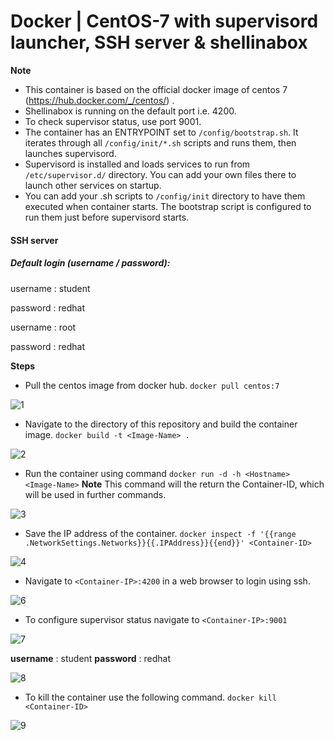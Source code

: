 # Docker | CentOS-7 with supervisord launcher, SSH server & shellinabox 

**Note** 
- This container is based on the official docker image of centos 7 (https://hub.docker.com/_/centos/) . 
- Shellinabox is running on the default port i.e. 4200. 
- To check supervisor status, use port 9001.
- The container has an ENTRYPOINT set to `/config/bootstrap.sh`. It iterates through all `/config/init/*.sh` scripts and runs them, then launches supervisord.
- Supervisord is installed and loads services to run from `/etc/supervisor.d/` directory. You can add your own files there to launch other services on startup.
- You can add your .sh scripts to `/config/init` directory to have them executed when container starts. The bootstrap script is configured to run them just before supervisord starts.

####  SSH server
##### Default login (username / password):
username : student

password : redhat

username : root

password : redhat


**Steps**

- Pull the centos image from docker hub. `docker pull centos:7`

![1](https://user-images.githubusercontent.com/24692095/51081404-b0880600-1714-11e9-9b06-b21fe66b417f.png)

- Navigate to the directory of this repository and build the container image. `docker build -t <Image-Name> .`

![2](https://user-images.githubusercontent.com/24692095/51081449-b16d6780-1715-11e9-9b46-c3fedf397f6f.png)

- Run the container using command `docker run -d -h <Hostname> <Image-Name>`
	**Note** This command will the return the Container-ID, which will be used in further commands.

![3](https://user-images.githubusercontent.com/24692095/51081467-fabdb700-1715-11e9-95a9-9d2c741f57a4.png)

- Save the IP address of the container. `docker inspect -f '{{range .NetworkSettings.Networks}}{{.IPAddress}}{{end}}' <Container-ID>`

![4](https://user-images.githubusercontent.com/24692095/51081484-4b351480-1716-11e9-8ce3-63aad766a427.png)

- Navigate to `<Container-IP>:4200` in a web browser to login using ssh.

![6](https://user-images.githubusercontent.com/24692095/51081489-7fa8d080-1716-11e9-90be-b18d40fd6d41.png)

- To configure supervisor status navigate to `<Container-IP>:9001` 

![7](https://user-images.githubusercontent.com/24692095/51081495-b54db980-1716-11e9-87f0-a299f83d7928.png)

**username** : student
**password** : redhat

![8](https://user-images.githubusercontent.com/24692095/51081496-b67ee680-1716-11e9-8998-8f0c02e9c209.png)

- To kill the container use the following command. `docker kill <Container-ID>`

![9](https://user-images.githubusercontent.com/24692095/51081497-b7b01380-1716-11e9-8caa-edf4f47a199a.png)



